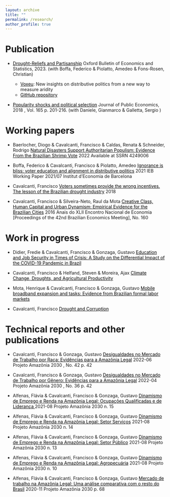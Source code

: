 ```yaml
---
layout: archive
title: ""
permalink: /research/
author_profile: true
---
```


# Publication

  * <a style='color: black;' href='https://onlinelibrary.wiley.com/doi/full/10.1111/obes.12560'>Drought-Reliefs and Partisanship</a>  Oxford Bulletin of Economics and Statistics, 2023. (with Boffa, Federico & Piolatto, Amedeo & Fons-Rosen, Christian)
    * <a style='color: black;' href='https://voxeu.org/article/insights-distributive-politics-new-way-measure-aridity'>Voxeu</a>:  New insights on distributive politics from a new way to measure aridity
    * <a style='color: black;' href='https://github.com/FranciscoCavalcanti/Drought-reliefs-and-Partisanship'>GitHub repository</a>

  * <a style='color: black;' href='http://www.sciencedirect.com/science/article/pii/S0047272718301361'>Popularity shocks and political selection</a> Journal of Public Economics, 2018 , Vol. 165 p. 201-216. (with Daniele, Gianmarco & Galletta, Sergio ) 

# Working papers

  * Baerlocher, Diogo & Cavalcanti, Francisco & Caldas, Renata & Schneider, Rodrigo <a style='color: black;' href='https://ssrn.com/abstract=4249006'>Natural Disasters Support Authoritarian Populism: Evidence From the Brazilian Shrimp Vote</a> 2022 Available at SSRN 4249006

  * Boffa, Federico & Cavalcanti, Francisco &  Piolatto, Amedeo <a style='color: black;' href='http://diposit.ub.edu/dspace/handle/2445/182602'>Ignorance is bliss: voter education and alignment in distributive politics</a> 2021 IEB Working Paper 2021/07 Institut d’Economia de Barcelona

  * Cavalcanti, Francisco <a style='color: black;' href='https://mpra.ub.uni-muenchen.de/88317/'>Voters sometimes provide the wrong incentives. The lesson of the Brazilian drought industry</a> 2018
  
  * Cavalcanti, Francisco & Silveira-Neto, Raul da Mota <a style='color: black;' href='https://www.researchgate.net/profile/Francisco-Cavalcanti-6/publication/319902513_Creative_Class_Human_Capital_and_Urban_Dynamism_Empirical_Evidence_for_the_Brazilian_Cities/links/59c0dbdaaca272aff2e4efb0/Creative-Class-Human-Capital-and-Urban-Dynamism-Empirical-Evidence-for-the-Brazilian-Cities.pdf'>Creative Class, Human Capital and Urban Dynamism: Empirical Evidence for the Brazilian Cities</a> 2016 Anais do XLII Encontro Nacional de Economia [Proceedings of the 42nd Brazilian Economics Meeting], No. 160

# Work in progress


  * Didier, Fredie & Cavalcanti, Francisco & Gonzaga, Gustavo <a style='color: black;' href=''>Education and Job Security in Times of Crisis: A Study on the Differential Impact of the COVID-19 Pandemic in Brazil</a>

  * Cavalcanti, Francisco & Helfand, Steven & Moreira, Ajax <a style='color: black;' href=''>Climate Change, Droughts, and Agricultural Productivity</a> 

  * Mota, Henrique & Cavalcanti, Francisco & Gonzaga, Gustavo <a style='color: black;' href=''>Mobile broadband expansion and tasks: Evidence from Brazilian formal labor markets</a>
  
  * Cavalcanti, Francisco <a style='color: black;' href=''>Drought and Corruption</a>


# Technical reports and other publications

  * Cavalcanti, Francisco & Gonzaga, Gustavo <a style='color: black;' href='https://amazonia2030.org.br/desigualdades-no-mercado-de-trabalho-por-raca-evidencias-para-a-amazonia-legal/'>Desigualdades no Mercado de Trabalho por Raça: Evidências para a Amazônia Legal</a> 2022-06 Projeto Amazônia 2030 , No. 42 p. 42

  * Cavalcanti, Francisco & Gonzaga, Gustavo <a style='color: black;' href='https://amazonia2030.org.br/desigualdades-no-mercado-de-trabalho-por-genero-evidencias-para-a-amazonia-legal/'>Desigualdades no Mercado de Trabalho por Gênero: Evidências para a Amazônia Legal</a>  2022-04 Projeto Amazônia 2030 , No. 36 p. 42


  * Alfenas, Flávia &  Cavalcanti, Francisco & Gonzaga, Gustavo <a style='color: black;' href='  https://amazonia2030.org.br/dinamismo-de-emprego-e-renda-na-amazonia-legal-ocupacoes-qualificadas-e-de-lideranca/'>Dinamismo de Emprego e Renda na Amazônia Legal: Ocupações Qualificadas e de Liderança </a>  2021-08 Projeto Amazônia 2030 n. 15


  * Alfenas, Flávia &  Cavalcanti, Francisco & Gonzaga, Gustavo <a style='color: black;' href='https://amazonia2030.org.br/dinamismo-de-emprego-e-renda-na-amazonia-legal-servicos/'>Dinamismo de Emprego e Renda na Amazônia Legal: Setor Serviços</a>  2021-08 Projeto Amazônia 2030 n. 14

  * Alfenas, Flávia &  Cavalcanti, Francisco & Gonzaga, Gustavo <a style='color: black;' href='https://amazonia2030.org.br/dinamismo-de-emprego-e-renda-na-amazonia-legal-setor-publico/'>Dinamismo de Emprego e Renda na Amazônia Legal: Setor Público</a>  2021-08 Projeto Amazônia 2030 n. 13

  * Alfenas, Flávia &  Cavalcanti, Francisco & Gonzaga, Gustavo <a style='color: black;' href='https://amazonia2030.org.br/dinamismo-de-emprego-e-renda-na-amazonia-legal-agropecuaria/'>Dinamismo de Emprego e Renda na Amazônia Legal: Agropecuária</a>  2021-08 Projeto Amazônia 2030 n. 10


  * Alfenas, Flávia &  Cavalcanti, Francisco & Gonzaga, Gustavo <a style='color: black;' href='https://amazonia2030.org.br/mercado-de-trabalho-na-amazonia-legal-uma-analise-comparativa-com-o-resto-do-brasil/'> Mercado de trabalho na Amazônia Legal: Uma análise comparativa com o resto do Brasil</a>  2020-11 Projeto Amazônia 2030 p. 68

  